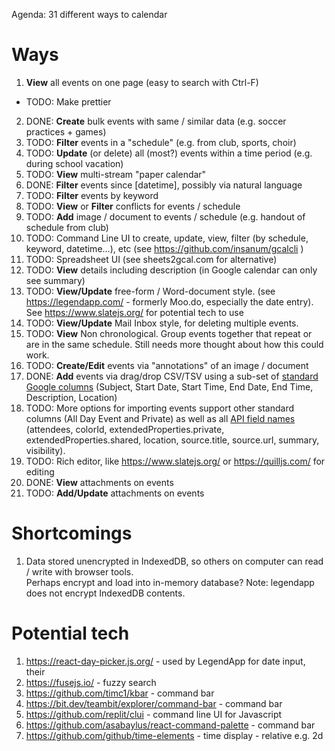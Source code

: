 Agenda: 31 different ways to calendar

# Ways
1. **View** all events on one page (easy to search with Ctrl-F)
  * TODO: Make prettier
2. DONE: **Create** bulk events with same / similar data (e.g. soccer practices + games)
3. TODO: **Filter** events in a "schedule" (e.g. from club, sports, choir)
4. TODO: **Update** (or delete) all (most?) events within a time period (e.g. during school vacation)
5. TODO: **View** multi-stream "paper calendar"
6. DONE: **Filter** events since [datetime], possibly via natural language
7. TODO: **Filter** events by keyword
7. TODO: **View** or **Filter** conflicts for events / schedule
8. TODO: **Add** image / document to events / schedule (e.g. handout of schedule from club)
9. TODO: Command Line UI to create, update, view, filter (by schedule, keyword, datetime...), etc (see https://github.com/insanum/gcalcli )
10. TODO: Spreadsheet UI (see sheets2gcal.com for alternative)
11. TODO: **View** details including description (in Google calendar can only see summary)
12. TODO: **View/Update** free-form / Word-document style.  (see https://legendapp.com/ - formerly Moo.do, especially the date entry).  See https://www.slatejs.org/ for potential tech to use
13. TODO: **View/Update** Mail Inbox style, for deleting multiple events.
14. TODO: **View** Non chronological.  Group events together that repeat or are in the same schedule.  Still needs more thought about how this could work.
15. TODO: **Create/Edit** events via "annotations" of an image / document
16. DONE: **Add** events via drag/drop CSV/TSV using a sub-set of [standard Google columns](https://support.google.com/calendar/answer/37118?hl=en&co=GENIE.Platform%3DDesktop#zippy=%2Ccreate-or-edit-a-csv-file) (Subject, Start Date, Start Time, End Date, End Time, Description, Location)
17. TODO: More options for importing events support other standard columns (All Day Event and Private) as well as all [API field names](https://developers.google.com/calendar/api/v3/reference/events) (attendees, colorId, extendedProperties.private, extendedProperties.shared, location, source.title, source.url, summary, visibility).
18. TODO: Rich editor, like https://www.slatejs.org/ or https://quilljs.com/ for editing
19. DONE: **View** attachments on events
20. TODO: **Add/Update** attachments on events

# Shortcomings
1. Data stored unencrypted in IndexedDB, so others on computer can read / write with browser tools.  
Perhaps encrypt and load into in-memory database?  Note: legendapp does not encrypt IndexedDB contents.

# Potential tech
1. https://react-day-picker.js.org/ - used by LegendApp for date input, their 
2. https://fusejs.io/ - fuzzy search
3. https://github.com/timc1/kbar - command bar
4. https://bit.dev/teambit/explorer/command-bar - command bar
5. https://github.com/replit/clui - command line UI for Javascript
6. https://github.com/asabaylus/react-command-palette - command bar
6. https://github.com/github/time-elements - time display - relative e.g. 2d
